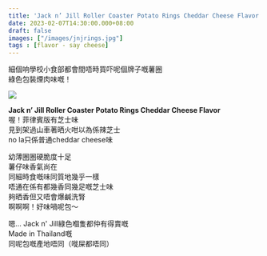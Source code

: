 ```yaml
---
title: 'Jack n’ Jill Roller Coaster Potato Rings Cheddar Cheese Flavor'
date: 2023-02-07T14:30:00.000+08:00
draft: false
images: ["/images/jnjrings.jpg"]
tags : [flavor - say cheese]
---
```


細個响學校小食部都會間唔時買吓呢個牌子嘅薯圈  
綠色包裝煙肉味嘅！  

![](/images/jnjrings.jpg)

**Jack n’ Jill Roller Coaster Potato Rings Cheddar Cheese Flavor**  
喔！菲律賓版有芝士味  
見到架過山車著晒火咁以為係辣芝士  
no la只係普通cheddar cheese味  
  
幼薄圈圈硬脆度十足  
薯仔味香氣尚在  
同細時食嘅味同質地幾乎一樣  
唔通在係有都幾香同幾足嘅芝士味  
夠晒香但又唔會爆鹹洗腎  
啊啊啊！好味喎呢包～  
  
嗯... Jack n' Jill綠色嗰隻都仲有得賣嘅    
Made in Thailand嘅  
同呢包嘅產地唔同（嘥屎都唔同）  
